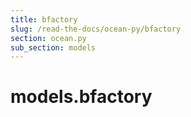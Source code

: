 ```yaml
---
title: bfactory
slug: /read-the-docs/ocean-py/bfactory
section: ocean.py
sub_section: models
---
```

<a name="models.bfactory"></a>
# models.bfactory


